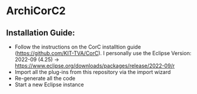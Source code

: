 # ArchiCorC2

## Installation Guide:
- Follow the instructions on the CorC installtion guide (https://github.com/KIT-TVA/CorC). I personally use the Eclipse Version: 2022-09 (4.25) -> https://www.eclipse.org/downloads/packages/release/2022-09/r
- Import all the plug-ins from this repository via the import wizard
- Re-generate all the code
- Start a new Eclipse instance
